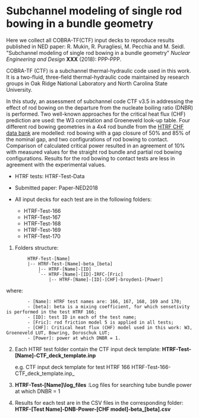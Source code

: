 # Subchannel modeling of single rod bowing in a bundle geometry

Here we collect all COBRA-TF(CTF) input decks to reproduce results published in NED paper: R. Mukin, R. Puragliesi, M. Pecchia and M. Seidl. "Subchannel modeling of single rod bowing in a bundle geometry" _Nuclear Engineering and Design_ **XXX** (2018): PPP-PPP.

COBRA-TF (CTF) is a subchannel thermal-hydraulic code used in this work. It is a two-fluid, three-field thermal-hydraulic code maintained by research groups in Oak Ridge National Laboratory and North Carolina State University.

In this study, an assessment of subchannel code CTF v3.5 in addressing the effect of rod bowing on the departure from the nucleate boiling ratio (DNBR) is performed. Two well-known approaches for the critical heat flux (CHF) prediction are used: the W3 correlation and Groeneveld look-up table. Four different rod bowing geometries in a 4x4 rod bundle from the [HTRF CHF data bank](http://www.epri.com/#/pages/product/NP-2609-V3P1/?lang=en) are modelled: rod bowing with a gap closure of 50% and 85% of the nominal gap, and two configurations of rod bowing to contact. Comparison of calculated critical power resulted in an agreement of 10\% with measured values for the straight rod bundle and partial rod bowing configurations. Results for the rod bowing to contact tests are less in agreement with the experimental values.


- HTRF tests: HTRF-Test-Data

- Submitted paper: Paper-NED2018

- All input decks for each test are in the following folders:
	- HTRF-Test-166
	- HTRF-Test-167
	- HTRF-Test-168
	- HTRF-Test-169
	- HTRF-Test-170



1. Folders structure:
```
		HTRF-Test-[Name]
		|-- HTRF-Test-[Name]-beta_[beta]
		    |-- HTRF-[Name]-[ID]
			`-- HTRF-[Name]-[ID]-IRFC-[Fric]
			    |-- HTRF-[Name]-[ID]-[CHF]-broyden1-[Power]
```

where:

			- [Name]: HTRF test names are: 166, 167, 168, 169 and 170;	
			- [beta]: beta is a mixing coefficient, for which sensetivity is performed in the test HTRF 166;
			- [ID]: test ID in each of the test name;
			- [Fric]: rod friction model 5 is applied in all tests;
			- [CHF]: Critical heat flux (CHF) model used in this work: W3, Groeneveld LUT, Bowring, Doroschuk LUT;
			- [Power]: power at which DNBR = 1.

2. Each HTRF test folder contain the CTF input deck template: **HTRF-Test-[Name]-CTF_deck_template.inp**

	 e.g. CTF input deck template for test HTRF 166 HTRF-Test-166-CTF_deck_template.inp_

3. **HTRF-Test-[Name]\log_files** :Log files for searching tube bundle power at which DNBR = 1

4. Results for each test are in the CSV files in the corresponding folder: **HTRF-[Test Name]-DNB-Power-[CHF model]-beta_[beta].csv**

